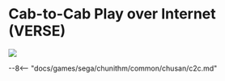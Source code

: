 # Cab-to-Cab Play over Internet (VERSE)
<img src="/img/chunithm/sdhd/verse.png">

--8<-- "docs/games/sega/chunithm/common/chusan/c2c.md"
